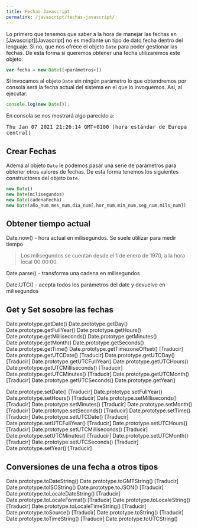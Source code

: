 ```yaml
---
title: Fechas Javascript
permalink: /javascript/fechas-javascript/
---
```


Lo primero que tenemos que saber a la hora de manejar las fechas en [Javascript][Javascript] no es mediante un tipo de dato fecha dentro del lenguaje. Si no, que nos ofrece el objeto `Date` para poder gestionar las fechas. De esta forma si queremos obtener una fecha utilizaremos este objeto:

~~~javascript
var fecha = new Date([<parámetros>])
~~~

Si invocamos al objeto `Date` sin ningún parámetro lo que obtendremos por consola será la fecha actual del sistema en el que lo invoquemos. Así, al ejecutar:

~~~javascript
console.log(new Date());
~~~~

En consola se nos mostrará algo parecido a:

<samp>
Thu Jan 07 2021 21:26:14 GMT+0100 (hora estándar de Europa central)
</samp>


## Crear Fechas

Ademá al objeto `Date` le podemos pasar una serie de parámetros para obtener otros valores de fechas. De esta forma tenemos los siguientes constructores del objeto `Date`.

~~~javascript
new Date()
new Date(milisegundos)
new Date(cadenaFecha)
new Date(año_num,mes_num,dia_num[,hor_num,min_num,seg_num,mils_num])
~~~

## Obtener tiempo actual

Date.now() - hora actual en milisegundos.
Se suele utilizar para medir tiempo
> Los milisegundos se cuentan desde el 1 de enero de 1970, a la hora local 00:00:00.


Date.parse() - transforma una cadena en milisegundos

Date.UTC() - acepta todos los parámetros del date y devuelve en milisegundos


## Get y Set sosobre las fechas


Date.prototype.getDate()
Date.prototype.getDay()
Date.prototype.getFullYear()
Date.prototype.getHours()
Date.prototype.getMilliseconds()
Date.prototype.getMinutes()
Date.prototype.getMonth()
Date.prototype.getSeconds()
Date.prototype.getTime()
Date.prototype.getTimezoneOffset() [Traducir]
Date.prototype.getUTCDate() [Traducir]
Date.prototype.getUTCDay() [Traducir]
Date.prototype.getUTCFullYear()
Date.prototype.getUTCHours()
Date.prototype.getUTCMilliseconds() [Traducir]
Date.prototype.getUTCMinutes() [Traducir]
Date.prototype.getUTCMonth() [Traducir]
Date.prototype.getUTCSeconds()
Date.prototype.getYear()


Date.prototype.setDate() [Traducir]
Date.prototype.setFullYear()
Date.prototype.setHours() [Traducir]
Date.prototype.setMilliseconds() [Traducir]
Date.prototype.setMinutes() [Traducir]
Date.prototype.setMonth() [Traducir]
Date.prototype.setSeconds() [Traducir]
Date.prototype.setTime() [Traducir]
Date.prototype.setUTCDate() [Traducir]
Date.prototype.setUTCFullYear() [Traducir]
Date.prototype.setUTCHours() [Traducir]
Date.prototype.setUTCMilliseconds() [Traducir]
Date.prototype.setUTCMinutes() [Traducir]
Date.prototype.setUTCMonth() [Traducir]
Date.prototype.setUTCSeconds() [Traducir]
Date.prototype.setYear() [Traducir]

## Conversiones de una fecha a otros tipos

Date.prototype.toDateString()
Date.prototype.toGMTString() [Traducir]
Date.prototype.toISOString()
Date.prototype.toJSON() [Traducir]
Date.prototype.toLocaleDateString() [Traducir]
Date.prototype.toLocaleFormat() [Traducir]
Date.prototype.toLocaleString() [Traducir]
Date.prototype.toLocaleTimeString() [Traducir]
Date.prototype.toSource() [Traducir]
Date.prototype.toString() [Traducir]
Date.prototype.toTimeString() [Traducir]
Date.prototype.toUTCString()


